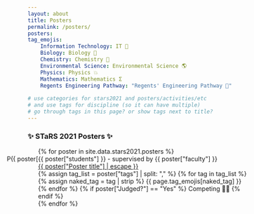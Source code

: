 ```yaml
---
layout: about
title: Posters
permalink: /posters/
posters:
tag_emojis:
    Information Technology: IT 💾
    Biology: Biology 🧬
    Chemistry: Chemistry 🧪
    Environmental Science: Environmental Science 🌎
    Physics: Physics 💥
    Mathematics: Mathematics Σ
    Regents Engineering Pathway: "Regents' Engineering Pathway 🔧"
    
# use categories for stars2021 and posters/activities/etc
# and use tags for discipline (so it can have multiple)
# go through tags in this page? or show tags next to title?
---
```

 <link rel="stylesheet" href="https://www.w3schools.com/w3css/4/w3.css"> 
 
<!-- ### ✨ Poster Submission Instructions ✨

Please follow instructions in <a href="https://ggc-stars.github.io/stars2021/update/2021/03/07/poster-submission-instructions.html"> this post </a> to submit your posters.

### ✨ Poster Judging Information ✨

Posters will be judged according to criteria posted <a href="https://ggc-stars.github.io/stars2021/update/2021/03/09/rubrics-feedback-posters.html">here</a>.

Note: <b>Live presentations of posters are preferred over pre-recorded videos of posters. Submissions with only pre-recorded videos get 1 pt deduction from final score.</b>
-->
### ✨ STaRS 2021 Posters ✨

<div class="page-segments">
    <ul class="page-segments-list">
    {% for poster in site.data.stars2021.posters %}
        <li style="list-style-type: 'P{{ poster["Poster #"] }}. '">
            <span class="post-meta">{{ poster["students"] }} - supervised by {{ poster["faculty"] }}</span><br>
            <span>
                <a class="post-link" href="{{ poster["Poster title"] | datapage_url: '/stars2021/posters' }}">
                {{ poster["Poster title"] | escape }}
                </a>
            </span><br>
            {% assign tag_list = poster["tags"] | split: "," %}
            <span class="post-excerpt">
                {% for tag in tag_list %}
                {% assign naked_tag = tag | strip %}
                    <span class="w3-tag w3-round w3-blue">{{ page.tag_emojis[naked_tag] }}</span>
                {% endfor %}
                    {% if poster["Judged?"] == "Yes" %}
                        <span class="w3-tag w3-round w3-red">Competing 🏃‍♂️ </span>
                    {% endif %}
            </span>
        </li>
    {% endfor %}
</ul>
</div>



